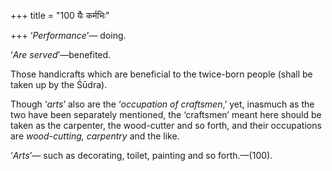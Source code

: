 +++
title = "100 यैः कर्मभिः"

+++
‘*Performance*’— doing.

‘*Are served*’—benefited.

Those handicrafts which are beneficial to the twice-born people (shall
be taken up by the Śūdra).

Though ‘*arts*’ also are the ‘*occupation of craftsmen*,’ yet, inasmuch
as the two have been separately mentioned, the ‘craftsmen’ meant here
should be taken as the carpenter, the wood-cutter and so forth, and
their occupations are *wood-cutting, carpentry* and the like.

‘*Arts*’— such as decorating, toilet, painting and so forth.—(100).


